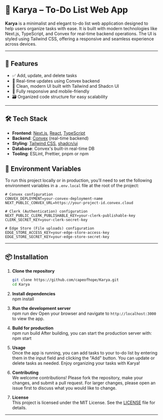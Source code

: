 # 📝 Karya – To-Do List Web App

**Karya** is a minimalist and elegant to-do list web application designed to help users organize tasks with ease. It is built with modern technologies like Next.js, TypeScript, and Convex for real-time backend operations. The UI is styled using Tailwind CSS, offering a responsive and seamless experience across devices.

---

## 🚀 Features

- ✅ Add, update, and delete tasks
- 🔄 Real-time updates using Convex backend
- 🎨 Clean, modern UI built with Tailwind and Shadcn UI
- 📱 Fully responsive and mobile-friendly
- 🗃️ Organized code structure for easy scalability

---

## 🛠️ Tech Stack

- **Frontend**: [Next.js](https://nextjs.org/), [React](https://react.dev/), [TypeScript](https://www.typescriptlang.org/)
- **Backend**: [Convex](https://www.convex.dev/) (real-time backend)
- **Styling**: [Tailwind CSS](https://tailwindcss.com/), [shadcn/ui](https://ui.shadcn.com/)
- **Database**: Convex's built-in real-time DB
- **Tooling**: ESLint, Prettier, pnpm or npm

## 🔐 Environment Variables

To run this project locally or in production, you’ll need to set the following environment variables in a `.env.local` file at the root of the project:

````env
# Convex configuration
CONVEX_DEPLOYMENT=your-convex-deployment-name
NEXT_PUBLIC_CONVEX_URL=https://your-project-id.convex.cloud

# Clerk (Authentication) configuration
NEXT_PUBLIC_CLERK_PUBLISHABLE_KEY=your-clerk-publishable-key
CLERK_SECRET_KEY=your-clerk-secret-key

# Edge Store (File uploads) configuration
EDGE_STORE_ACCESS_KEY=your-edge-store-access-key
EDGE_STORE_SECRET_KEY=your-edge-store-secret-key
````

---
## 📦 Installation

1. **Clone the repository**

   ```bash
   git clone https://github.com/capeofhope/Karya.git
   cd Karya
2. **Install dependencies**<br>
npm install
3. **Run the development server**<br>
npm run dev
Open your browser and navigate to `http://localhost:3000` to view the app.
4. **Build for production**<br>
npm run build
After building, you can start the production server with:<br>
npm start
5. **Usage**<br>
Once the app is running, you can add tasks to your to-do list by entering them in the input field and clicking the "Add" button. You can update or delete tasks as needed. Enjoy organizing your tasks with Karya!
6. **Contributing**<br>
We welcome contributions! Please fork the repository, make your changes, and submit a pull request. For larger changes, please open an issue first to discuss what you would like to change.
7. **License**<br>
This project is licensed under the MIT License. See the [LICENSE](LICENSE) file for details.

---
